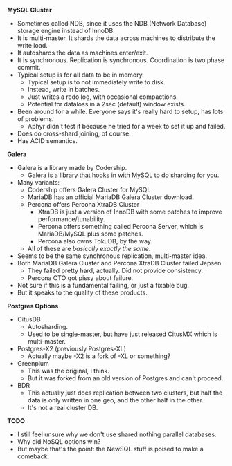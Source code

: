 **MySQL Cluster**

* Sometimes called NDB, since it uses the NDB (Network Database)
  storage engine instead of InnoDB.
* It is multi-master. It shards the data across machines to distribute
  the write load.
* It autoshards the data as machines enter/exit.
* It is synchronous. Replication is synchronous. Coordination is two
  phase commit.
* Typical setup is for all data to be in memory.
    * Typical setup is to not immediately write to disk.
    * Instead, write in batches.
    * Just writes a redo log, with occasional compactions.
    * Potential for dataloss in a 2sec (default) window exists.
* Been around for a while. Everyone says it's really hard to setup,
  has lots of problems.
    * Aphyr didn't test it because he tried for a week to set it up
      and failed.
* Does do cross-shard joining, of course.
* Has ACID semantics.

**Galera**

* Galera is a library made by Codership.
    * Galera is a library that hooks in with MySQL to do sharding for
      you.
* Many variants:
    * Codership offers Galera Cluster for MySQL
    * MariaDB has an official MariaDB Galera Cluster download.
    * Percona offers Percona XtraDB Cluster
        * XtraDB is just a version of InnoDB with some patches to
          improve performance/tunability.
        * Percona offers something called Percona Server, which is
          MariaDB/MySQL plus some patches.
        * Percona also owns TokuDB, by the way.
    * All of these are *basically exactly the same*.
* Seems to be the same synchronous replication, multi-master idea.
* Both MariaDB Galera Cluster and Percona XtraDB Cluster failed
  Jepsen.
    * They failed pretty hard, actually. Did not provide consistency.
    * Percona CTO got pissy about failure.
* Not sure if this is a fundamental failing, or just a fixable bug.
* But it speaks to the quality of these products.

**Postgres Options**

* CitusDB
    * Autosharding.
    * Used to be single-master, but have just released CitusMX which
      is multi-master.
* Postgres-X2 (previously Postgres-XL)
    * Actually maybe -X2 is a fork of -XL or something?
* Greenplum
    * This was the original, I think.
    * But it was forked from an old version of Postgres and can't
      proceed.
* BDR
    * This actually just does replication between two clusters, but
      half the data is only written in one geo, and the other half in
      the other.
    * It's not a real cluster DB.

**TODO**

* I still feel unsure why we don't use shared nothing parallel
  databases.
* Why did NoSQL options win?
* But maybe that's the point: the NewSQL stuff is poised to make a
  comeback.

